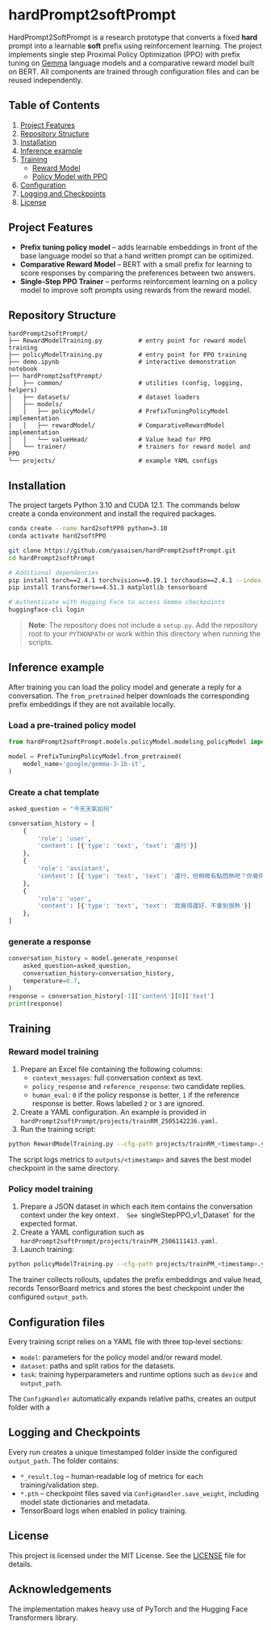 # hardPrompt2softPrompt

HardPrompt2SoftPrompt is a research prototype that converts a fixed **hard** prompt into a learnable **soft** prefix using reinforcement learning.  The project implements single step Proximal Policy Optimization (PPO) with prefix tuning on [Gemma](https://huggingface.co/google/gemma-3-1b-it) language models and a comparative reward model built on BERT.  All components are trained through configuration files and can be reused independently.

## Table of Contents

1. [Project Features](#project-features)
2. [Repository Structure](#repository-structure)
3. [Installation](#installation)
4. [Inference example](#inference-example)
5. [Training](#training)
   - [Reward Model](#reward-model-training)
   - [Policy Model with PPO](#policy-model-training)
6. [Configuration](#configuration-files)
7. [Logging and Checkpoints](#logging-and-checkpoints)
8. [License](#license)

## Project Features

* **Prefix tuning policy model** – adds learnable embeddings in front of the base language model so that a hand written prompt can be optimized.
* **Comparative Reward Model** – BERT with a small prefix for learning to score responses by comparing the preferences between two answers.
* **Single‑Step PPO Trainer** – performs reinforcement learning on a policy model to improve soft prompts using rewards from the reward model.

## Repository Structure

```
hardPrompt2softPrompt/
├── RewardModelTraining.py          # entry point for reward model training
├── policyModelTraining.py          # entry point for PPO training
├── demo.ipynb                      # interactive demonstration notebook
├── hardPrompt2softPrompt/
│   ├── common/                     # utilities (config, logging, helpers)
│   ├── datasets/                   # dataset loaders
│   ├── models/
│   │   ├── policyModel/            # PrefixTuningPolicyModel implementation
│   │   ├── rewardModel/            # ComparativeRewardModel implementation
│   │   └── valueHead/              # Value head for PPO
│   └── trainer/                    # trainers for reward model and PPO
└── projects/                       # example YAML configs
```

## Installation

The project targets Python 3.10 and CUDA 12.1.  The commands below create a conda environment and install the required packages.

```bash
conda create --name hard2softPPO python=3.10
conda activate hard2softPPO

git clone https://github.com/yasaisen/hardPrompt2softPrompt.git
cd hardPrompt2softPrompt

# Additional dependencies
pip install torch==2.4.1 torchvision==0.19.1 torchaudio==2.4.1 --index-url https://download.pytorch.org/whl/cu121
pip install transformers==4.51.3 matplotlib tensorboard

# Authenticate with Hugging Face to access Gemma checkpoints
huggingface-cli login
```

> **Note**: The repository does not include a `setup.py`.  Add the repository
> root to your `PYTHONPATH` or work within this directory when running the
> scripts.

## Inference example

After training you can load the policy model and generate a reply for a conversation.  The `from_pretrained` helper downloads the corresponding prefix embeddings if they are not available locally.

### Load a pre‑trained policy model
```python
from hardPrompt2softPrompt.models.policyModel.modeling_policyModel import PrefixTuningPolicyModel

model = PrefixTuningPolicyModel.from_pretrained(
    model_name='google/gemma-3-1b-it', 
)
```

### Create a chat template
```python
asked_question = "今天天氣如何"

conversation_history = [
    {
        'role': 'user', 
        'content': [{'type': 'text', 'text': '還行'}]
    }, 
    {
        'role': 'assistant', 
        'content': [{'type': 'text', 'text': '還行，但稍微有點悶熱吧？你覺得今天天氣怎麼樣呢？'}]
    }, 
    {
        'role': 'user', 
        'content': [{'type': 'text', 'text': '我覺得還好，不會到很熱'}]
    }, 
]
```

### generate a response
```python
conversation_history = model.generate_response( 
    asked_question=asked_question, 
    conversation_history=conversation_history, 
    temperature=0.7, 
)
response = conversation_history[-1]['content'][0]['text']
print(response)
```

## Training

### Reward model training

1. Prepare an Excel file containing the following columns:
   - `context_messages`: full conversation context as text.
   - `policy_response` and `reference_response`: two candidate replies.
   - `human_eval`: `0` if the policy response is better, `1` if the reference response is better.  Rows labelled `2` or `3` are ignored.
2. Create a YAML configuration.  An example is provided in `hardPrompt2softPrompt/projects/trainRM_2505142236.yaml`.
3. Run the training script:

```bash
python RewardModelTraining.py --cfg-path projects/trainRM_<timestamp>.yaml
```

The script logs metrics to `outputs/<timestamp>` and saves the best model checkpoint in the same directory.

### Policy model training

1. Prepare a JSON dataset in which each item contains the conversation context under the key ontext`.  See `singleStepPPO_v1_Dataset` for the expected format.
2. Create a YAML configuration such as `hardPrompt2softPrompt/projects/trainPM_2506111413.yaml`.
3. Launch training:

```bash
python policyModelTraining.py --cfg-path projects/trainPM_<timestamp>.yaml
```

The trainer collects rollouts, updates the prefix embeddings and value head, records TensorBoard metrics and stores the best checkpoint under the configured `output_path`.

## Configuration files

Every training script relies on a YAML file with three top‑level sections:

- `model`: parameters for the policy model and/or reward model.
- `dataset`: paths and split ratios for the datasets.
- `task`: training hyperparameters and runtime options such as `device` and
  `output_path`.

The `ConfigHandler` automatically expands relative paths, creates an output
folder with a 

## Logging and Checkpoints

Every run creates a unique timestamped folder inside the configured
`output_path`.  The folder contains:

* `*_result.log` – human‑readable log of metrics for each training/validation
  step.
* `*.pth` – checkpoint files saved via `ConfigHandler.save_weight`, including
  model state dictionaries and metadata.
* TensorBoard logs when enabled in policy training.

## License

This project is licensed under the MIT License.  See the [LICENSE](LICENSE)
file for details.

## Acknowledgements

The implementation makes heavy use of PyTorch and the Hugging Face Transformers library.


